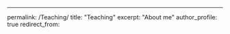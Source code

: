 ------
permalink: /Teaching/
title: "Teaching"
excerpt: "About me"
author_profile: true
redirect_from: 
  

